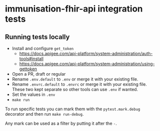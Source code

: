 # immunisation-fhir-api integration tests

## Running tests locally

- Install and configure `get_token`
  - https://docs.apigee.com/api-platform/system-administration/auth-tools#install
  - https://docs.apigee.com/api-platform/system-administration/using-gettoken
- Open a PR, draft or regular
- Rename `.env.default` to `.env` or merge it with your existing file.
- Rename `.envrc.default` to `.envrc` or merge it with your existing file. These two kept separate so other tools can use `.env` if wanted.
- Set the values in `.env`
- `make run`

To run specific tests you can mark them with the `pytest.mark.debug` decorator and then run `make run-debug`.

Any mark can be used as a filter by putting it after the `-`.
